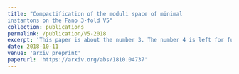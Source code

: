 ```yaml
---
title: "Compactification of the moduli space of minimal
instantons on the Fano 3-fold V5"
collection: publications
permalink: /publication/V5-2018
excerpt: 'This paper is about the number 3. The number 4 is left for future work.'
date: 2018-10-11
venue: 'arxiv preprint'
paperurl: 'https://arxiv.org/abs/1810.04737'
---
```

